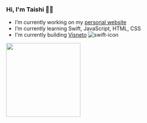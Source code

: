 ### Hi, I'm Taishi 👋🏼

<!--
**taishiwalden/taishiwalden** is a ✨ _special_ ✨ repository because its `README.md` (this file) appears on your GitHub profile.

Here are some ideas to get you started:
-->
- I’m currently working on my [personal website](https://taishiwalden.com/)
- I’m currently learning Swift, JavaScript, HTML, CSS
- I'm currently building [Visneto](https://visnetomedia.com/)
![swift-icon](https://user-images.githubusercontent.com/75241036/153850367-56098ce8-f857-4ff0-afef-9f5b782d5400.png)
<img src="https://user-images.githubusercontent.com/75241036/153850367-56098ce8-f857-4ff0-afef-9f5b782d5400.pn" width="200" height="200"/>

<!--
- 👯 I’m looking to collaborate on ...
- 🤔 I’m looking for help with ...
- 💬 Ask me about ...
- 📫 How to reach me: ...
- 😄 Pronouns: ...
- ⚡ Fun fact: ...
-->

